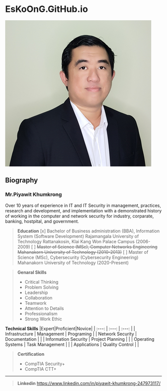 # EsKoOnG.GitHub.io
![ThisIsMe](/images/me.png)
## Biography
### Mr.Piyawit Khumkrong
<p>Over 10 years of experience in IT and IT Security in management, practices, research and development, and implementation with a demonstrated history of working in the computer and network security for industry, corparate, banking, hostpital, and government. </p>

> **Education**
> [x] Bachelor of Business administration (BBA), Information System (Software Development)
Rajamangala University of Technology Rattanakosin, Klai Kang Won Palace Campus (2006-2009)
> [ ] ~~Master of Science (MSc), Computer Networks Engineering
Mahanakorn University of Technology (2010-2013)~~
> [ ] Master of Science (MSc), Cybersecurity (Cybersecurity Engineering)
Mahanakorn University of Technology (2020-Present)

> **Genaral Skills**
> + Critical Thinking
> + Problem Solving
> + Leadership
> + Collaboration
> + Teamwork
> + Attention to Details
> + Professionalism
> + Strong Work Ethic

**Technical Skills**
|Expert|Proficient|Novice|
| :---: | :---: | :---: |
| Infrastructure | Management | Programing |
| Network Security | Documentation | |
| Information Security | Project Planning | |
| Operating Systems | Task Management | |
| Applications | Quality Control | |

> **Certification**
> + CompTIA Security+
> + CompTIA CTT+

---

> **Linkedin**
> https://www.linkedin.com/in/piyawit-khumkrong-247973117/
